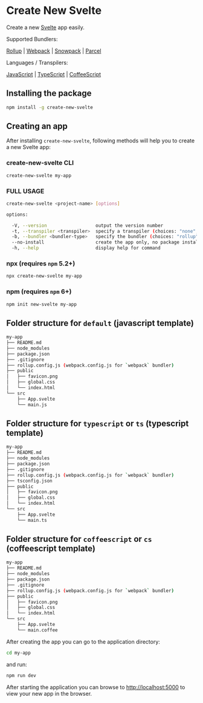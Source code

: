 # Create New Svelte

Create a new [Svelte](https://svelte.dev/) app easily. 

Supported Bundlers:

[Rollup](https://rollupjs.org/) | [Webpack](https://webpack.js.org/) | [Snowpack](https://www.snowpack.dev/) | [Parcel](https://parceljs.org/)

Languages / Transpilers:

[JavaScript](https://developer.mozilla.org/en-US/docs/Web/JavaScript) | [TypeScript](https://www.typescriptlang.org/) | [CoffeeScript](https://coffeescript.org/)

## Installing the package

```sh
npm install -g create-new-svelte
```

## Creating an app

After installing `create-new-svelte`, following methods will help you to create a new Svelte app:

### create-new-svelte CLI
```sh
create-new-svelte my-app
```
### FULL USAGE

```sh
create-new-svelte <project-name> [options]

options:

  -V, --version                  output the version number
  -t, --transpiler <transpiler>  specify a transpiler (choices: "none", "typescript", "ts", "coffeescript", "cs", default: "none (javascript)")
  -b, --bundler <bundler-type>   specify the bundler (choices: "rollup", "webpack", "parcel", "snowpack", default: "rollup")
  --no-install                   create the app only, no package installation
  -h, --help                     display help for command
```


### npx (requires `npm` 5.2+)

```sh
npx create-new-svelte my-app
```

### npm (requires `npm` 6+)

```sh
npm init new-svelte my-app
```

## Folder structure for `default` (javascript template)

```sh
my-app
├── README.md
├── node_modules
├── package.json
├── .gitignore
├── rollup.config.js (webpack.config.js for `webpack` bundler)
├── public
│   ├── favicon.png
│   ├── global.css
│   └── index.html
└── src
    ├── App.svelte
    └── main.js
```

## Folder structure for `typescript` or `ts` (typescript template)

```sh
my-app
├── README.md
├── node_modules
├── package.json
├── .gitignore
├── rollup.config.js (webpack.config.js for `webpack` bundler)
├── tsconfig.json
├── public
│   ├── favicon.png
│   ├── global.css
│   └── index.html
└── src
    ├── App.svelte
    └── main.ts
```

## Folder structure for `coffeescript` or `cs` (coffeescript template)

```sh
my-app
├── README.md
├── node_modules
├── package.json
├── .gitignore
├── rollup.config.js (webpack.config.js for `webpack` bundler)
├── public
│   ├── favicon.png
│   ├── global.css
│   └── index.html
└── src
    ├── App.svelte
    └── main.coffee
```

After creating the app you can go to the application directory:

```sh
cd my-app
```

and run:

```sh 
npm run dev
```

After starting the application you can browse to [http://localhost:5000](http://localhost:5000) to view your new app in the browser.
